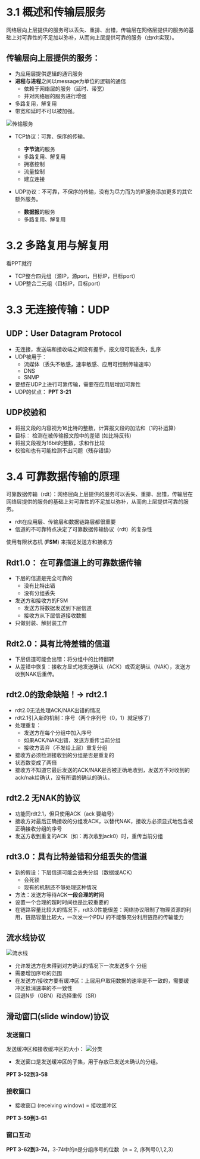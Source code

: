 # 3.1 概述和传输层服务

网络层向上层提供的服务可以丢失、重排、出错，传输层在网络层提供的服务的基础上对可靠性的不足加以弥补，从而向上层提供可靠的服务（由rdt实现）。

## 传输层向上层提供的服务：
* 为应用层提供逻辑的通讯服务
* **进程与进程**之间以message为单位的逻辑的通信
  * 依赖于网络层的服务（延时、带宽）
  * 并对网络层的服务进行增强
* 多路复用，解复用
* 带宽和延时不可以被加强。

![传输服务](image.png)

* TCP协议：可靠、保序的传输。
    * **字节流**的服务
    * 多路复用、解复用
    * 拥塞控制
    * 流量控制
    * 建立连接

* UDP协议：不可靠，不保序的传输，没有为尽力而为的IP服务添加更多的其它额外服务。
    * **数据报**的服务
    * 多路复用、解复用

# 3.2 多路复用与解复用

看PPT就行

* TCP整合四元组（源IP，源port，目标IP，目标port）
* UDP整合二元组（目标IP，目标port）

# 3.3 无连接传输：UDP

## UDP：User Datagram Protocol

* 无连接，发送端和接收端之间没有握手，报文段可能丢失，乱序
* UDP被用于：
    * 流媒体（丢失不敏感，速率敏感、应用可控制传输速率） 
    * DNS
    * SNMP
* 要想在UDP上进行可靠传输，需要在应用层增加可靠性
* UDP的优点：  **PPT 3-21**

## UDP校验和

* 将报文段的内容视为16比特的整数，计算报文段的加法和（1的补运算）
* 目标： 检测在被传输报文段中的差错 (如比特反转)
* 将报文段视为16bit的整数，求和作比较
* 校验和也有可能检测不出问题（残存错误）

# 3.4 可靠数据传输的原理

可靠数据传输（rdt）：网络层向上层提供的服务可以丢失、重排、出错，传输层在网络层提供的服务的基础上对可靠性的不足加以弥补，从而向上层提供可靠的服务。

* rdt在应用层、传输层和数据链路层都很重要
* 信道的不可靠特点决定了可靠数据传输协议（rdt）的复杂性

使用有限状态机 (**FSM**) 来描述发送方和接收方

## Rdt1.0： 在可靠信道上的可靠数据传输

* 下层的信道是完全可靠的
    * 没有比特出错
    * 没有分组丢失
* 发送方和接收方的FSM
    * 发送方将数据发送到下层信道
    * 接收方从下层信道接收数据
* 只做封装、解封装工作

## Rdt2.0：具有比特差错的信道

* 下层信道可能会出错：将分组中的比特翻转
* 从差错中恢复：接收方显式地发送确认（ACK）或否定确认（NAK），发送方收到NAK后重传。

## rdt2.0的致命缺陷！-> rdt2.1

* rdt2.0无法处理ACK/NAK出错的情况
* rdt2.1引入新的机制：序号（两个序列号（0，1）就足够了）
* 处理重复：
    * 发送方在每个分组中加入序号
    * 如果ACK/NAK出错，发送方重传当前分组
    * 接收方丢弃（不发给上层）重复分组
* 接收方必须检测接收到的分组是否是重复的
* 状态数变成了两倍
* 接收方不知道它最后发送的ACK/NAK是否被正确地收到，发送方不对收到的ack/nak给确认，没有所谓的确认的确认。

## rdt2.2 无NAK的协议

* 功能同rdt2.1，但只使用ACK（ack 要编号）
* 接收方对最后正确接收的分组发ACK，以替代NAK，接收方必须显式地包含被正确接收分组的序号
* 发送方收到重复的ACK（如：再次收到ack0）时，重传当前分组

## rdt3.0：具有比特差错和分组丢失的信道

* 新的假设：下层信道可能会丢失分组（数据或ACK）
    * 会死锁
    * 现有的机制还不够处理这种情况
* 方法：发送方等待ACK**一段合理的时间**
* 设置一个合理的超时时间也是比较重要的
* 在链路容量比较大的情况下，rdt3.0性能很差：网络协议限制了物理资源的利用，链路容量比较大，一次发一个PDU 的不能够充分利用链路的传输能力

## 流水线协议
![流水线](image-1.png)
* 允许发送方在未得到对方确认的情况下一次发送多个
分组
* 需要增加序号的范围
* 在发送方/接收方要有缓冲区：上层用户取用数据的速率是不一致的，需要缓冲区抵消速率的不一致性
* 回退N步（GBN）和选择重传（SR）

## 滑动窗口(slide window)协议

### 发送窗口

发送缓冲区和接收缓冲区的大小：
![分类](image-2.png)

* 发送窗口是发送缓冲区的子集，用于存放已发送未确认的分组。

**PPT 3-52到3-58**

### 接收窗口

* 接收窗口 (receiving window) = 接收缓冲区

**PPT 3-59到3-61**

### 窗口互动

**PPT 3-62到3-74**，3-74中的n是分组序号的位数（n = 2, 序列号0,1,2,3）


